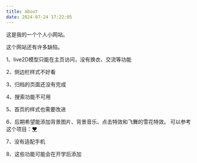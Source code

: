 ```yaml
---
title: about
date: 2024-07-24 17:22:05
---
```


[//]: # (这个页面对应 source/about/index.md 文件。)

[//]: # (这个页面不能访问 site，page 变量)
这是我的一个个人小网站。

这个网站还有许多缺陷。

1、live2D模型只能在主页访问，没有换衣、交流等功能

2、侧边栏样式不好看

3、归档的页面还没有完成

4、搜索功能不可用

5、首页的样式也需要改进

6、后期希望能添加背景图片、背景音乐、点击特效和飞舞的雪花特效。
可以参考这个项目：[❤](https://github.com/sun0225SUN/Awesome-Love-Code/tree/main/Web/018)

7、没有适配手机

8、这些功能可能会在开学后添加
